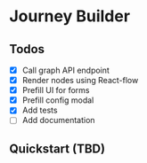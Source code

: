 # Journey Builder

## Todos

- [x] Call graph API endpoint
- [x] Render nodes using React-flow
- [x] Prefill UI for forms
- [x] Prefill config modal
- [x] Add tests
- [ ] Add documentation

## Quickstart (TBD)
